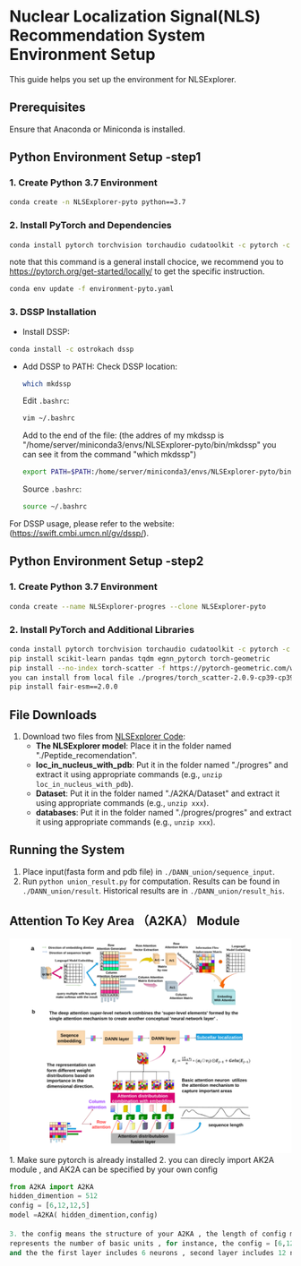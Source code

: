 # Nuclear Localization Signal(NLS) Recommendation System Environment Setup

This guide helps you set up the environment for NLSExplorer.

## Prerequisites
Ensure that Anaconda or Miniconda is installed.

## Python Environment Setup -step1

### 1. Create Python 3.7 Environment
```bash
conda create -n NLSExplorer-pyto python==3.7
```

### 2. Install PyTorch and Dependencies
```bash
conda install pytorch torchvision torchaudio cudatoolkit -c pytorch -c nvidia
```
note that this command is a general install chocice, we recommend you to https://pytorch.org/get-started/locally/
 to get the specific instruction.
```bash
conda env update -f environment-pyto.yaml
```

### 3. DSSP Installation
- Install DSSP:
```bash
conda install -c ostrokach dssp
```
- Add DSSP to PATH:
    Check DSSP location:
    ```bash
    which mkdssp
    ```

    Edit `.bashrc`:
    ```bash
    vim ~/.bashrc
    ```
    Add to the end of the file:
    (the addres of my mkdssp is "/home/server/miniconda3/envs/NLSExplorer-pyto/bin/mkdssp" you can see it from the command "which mkdssp")
    ```bash
    export PATH=$PATH:/home/server/miniconda3/envs/NLSExplorer-pyto/bin/mkdssp
    ```
    Source `.bashrc`:
    ```bash
    source ~/.bashrc
    ```

For DSSP usage, please refer to the website:
(https://swift.cmbi.umcn.nl/gv/dssp/).

##  Python Environment Setup -step2
### 1. Create Python 3.7 Environment
```bash
conda create --name NLSExplorer-progres --clone NLSExplorer-pyto
```
### 2. Install PyTorch and Additional Libraries
```bash
conda install pytorch torchvision torchaudio cudatoolkit -c pytorch -c nvidia
pip install scikit-learn pandas tqdm egnn_pytorch torch-geometric
pip install --no-index torch-scatter -f https://pytorch-geometric.com/whl/torch-1.13.0+cu117.html(if your cant correctly install
you can install from local file ./progres/torch_scatter-2.0.9-cp39-cp39-linux_x86_64.whl)
pip install fair-esm==2.0.0
```

## File Downloads
1. Download two files from [NLSExplorer Code](http://www.csbio.sjtu.edu.cn/bioinf/NLSExplorer/code.html):
   - **The NLSExplorer model**: Place it in the folder named "./Peptide_recomendation".
   - **loc_in_nucleus_with_pdb**: Put it in the folder named "./progres" and extract it using appropriate commands (e.g., `unzip loc_in_nucleus_with_pdb`).
   - **Dataset**: Put it in the folder named "./A2KA/Dataset" and extract it using appropriate commands (e.g., `unzip xxx`).
   - **databases**: Put it in the folder named "./progres/progres" and extract it using appropriate commands (e.g., `unzip xxx`).


## Running the System
1. Place input(fasta form and pdb file) in `./DANN_union/sequence_input`.
2. Run `python union_result.py` for computation. Results can be found in `./DANN_union/result`. Historical results are in `./DANN_union/result_his`.

## Attention To Key Area （A2KA） Module 
<!-- ![A2KA](./A2KA/A2KA.svg) -->

<img src="./A2KA/A2KA.svg" alt="A2KA" width="888"/>
1. Make sure pytorch is already installed 
2. you can direcly import AK2A module , and AK2A can be specified by your own config

```python
from A2KA import A2KA
hidden_dimention = 512
config = [6,12,12,5]
model =A2KA( hidden_dimention,config)

3. the config means the structure of your A2KA , the length of config means the number of layers, and the value 
represents the number of basic units , for instance, the config = [6,12,12],means the structure has 3 layers,
and the the first layer includes 6 neurons , second layer includes 12 neurons, third layer includes 12 neurons. 

